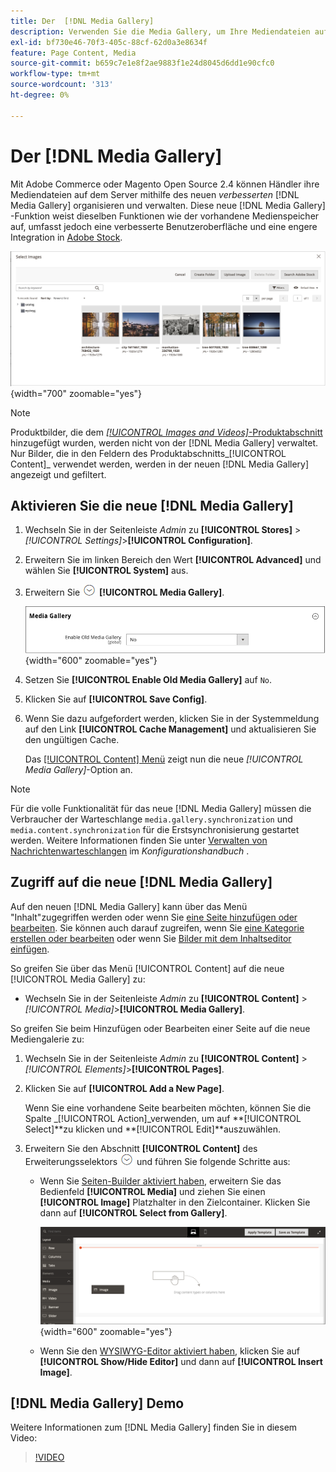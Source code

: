 ```yaml
---
title: Der  [!DNL Media Gallery]
description: Verwenden Sie die Media Gallery, um Ihre Mediendateien auf dem Server zu organisieren und zu verwalten.
exl-id: bf730e46-70f3-405c-88cf-62d0a3e8634f
feature: Page Content, Media
source-git-commit: b659c7e1e8f2ae9883f1e24d8045d6dd1e90cfc0
workflow-type: tm+mt
source-wordcount: '313'
ht-degree: 0%

---
```


# Der [!DNL Media Gallery]

Mit Adobe Commerce oder Magento Open Source 2.4 können Händler ihre Mediendateien auf dem Server mithilfe des neuen _verbesserten_ [!DNL Media Gallery] organisieren und verwalten. Diese neue [!DNL Media Gallery] -Funktion weist dieselben Funktionen wie der vorhandene Medienspeicher auf, umfasst jedoch eine verbesserte Benutzeroberfläche und eine engere Integration in [Adobe Stock][adobe-stock].

![Im Raster &quot;Mediengalerie&quot;angezeigte Bilder](./assets/media-gallery-grid.png){width="700" zoomable="yes"}

>[!NOTE]
>
>Produktbilder, die dem [_[!UICONTROL Images and Videos]_-Produktabschnitt](../catalog/product-image.md#upload-an-image) hinzugefügt wurden, werden nicht von der [!DNL Media Gallery] verwaltet. Nur Bilder, die in den Feldern des Produktabschnitts_[!UICONTROL Content]_ verwendet werden, werden in der neuen [!DNL Media Gallery] angezeigt und gefiltert.

## Aktivieren Sie die neue [!DNL Media Gallery]

1. Wechseln Sie in der Seitenleiste _Admin_ zu **[!UICONTROL Stores]** > _[!UICONTROL Settings]_>**[!UICONTROL Configuration]**.

1. Erweitern Sie im linken Bereich den Wert **[!UICONTROL Advanced]** und wählen Sie **[!UICONTROL System]** aus.

1. Erweitern Sie ![Erweiterungsauswahl](../assets/icon-display-expand.png) **[!UICONTROL Media Gallery]**.

   ![Erweiterte Konfiguration - [!DNL Media Gallery]](./assets/system-media-gallery.png){width="600" zoomable="yes"}

1. Setzen Sie **[!UICONTROL Enable Old Media Gallery]** auf `No`.

1. Klicken Sie auf **[!UICONTROL Save Config]**.

1. Wenn Sie dazu aufgefordert werden, klicken Sie in der Systemmeldung auf den Link **[!UICONTROL Cache Management]** und aktualisieren Sie den ungültigen Cache.

   Das [[!UICONTROL Content] Menü](/help/content-design/content-menu.md) zeigt nun die neue _[!UICONTROL Media Gallery]_-Option an.

>[!NOTE]
>
>Für die volle Funktionalität für das neue [!DNL Media Gallery] müssen die Verbraucher der Warteschlange `media.gallery.synchronization` und `media.content.synchronization` für die Erstsynchronisierung gestartet werden. Weitere Informationen finden Sie unter [Verwalten von Nachrichtenwarteschlangen](https://experienceleague.adobe.com/docs/commerce-operations/configuration-guide/message-queues/manage-message-queues.html) im _Konfigurationshandbuch_ .

## Zugriff auf die neue [!DNL Media Gallery]

Auf den neuen [!DNL Media Gallery] kann über das Menü &quot;Inhalt&quot;zugegriffen werden oder wenn Sie [eine Seite hinzufügen oder bearbeiten](/help/content-design/page-add.md). Sie können auch darauf zugreifen, wenn Sie [eine Kategorie erstellen oder bearbeiten](/help/catalog/category-create.md) oder wenn Sie [Bilder mit dem Inhaltseditor einfügen](/help/content-design/editor-insert-image.md).

So greifen Sie über das Menü [!UICONTROL Content] auf die neue [!UICONTROL Media Gallery] zu:

- Wechseln Sie in der Seitenleiste _Admin_ zu **[!UICONTROL Content]** > _[!UICONTROL Media]_>**[!UICONTROL Media Gallery]**.

So greifen Sie beim Hinzufügen oder Bearbeiten einer Seite auf die neue Mediengalerie zu:

1. Wechseln Sie in der Seitenleiste _Admin_ zu **[!UICONTROL Content]** > _[!UICONTROL Elements]_>**[!UICONTROL Pages]**.

1. Klicken Sie auf **[!UICONTROL Add a New Page]**.

   Wenn Sie eine vorhandene Seite bearbeiten möchten, können Sie die Spalte _[!UICONTROL Action]_verwenden, um auf **[!UICONTROL Select]**zu klicken und **[!UICONTROL Edit]**auszuwählen.

1. Erweitern Sie den Abschnitt **[!UICONTROL Content]** des Erweiterungsselektors ![Erweiterung](../assets/icon-display-expand.png) und führen Sie folgende Schritte aus:

   - Wenn Sie [Seiten-Builder aktiviert haben](../page-builder/setup.md), erweitern Sie das Bedienfeld **[!UICONTROL Media]** und ziehen Sie einen **[!UICONTROL Image]** Platzhalter in den Zielcontainer. Klicken Sie dann auf **[!UICONTROL Select from Gallery]**.

     ![Bild auf Bühne ziehen](./assets/pb-media-image-drag.png){width="600" zoomable="yes"}

   - Wenn Sie den [WYSIWYG-Editor aktiviert haben](/help/content-design/editor.md), klicken Sie auf **[!UICONTROL Show/Hide Editor]** und dann auf **[!UICONTROL Insert Image]**.

## [!DNL Media Gallery] Demo

Weitere Informationen zum [!DNL Media Gallery] finden Sie in diesem Video:

>[!VIDEO](https://video.tv.adobe.com/v/343785?quality=12)

[adobe-stock]: https://stock.adobe.com

